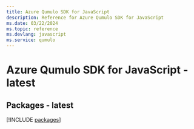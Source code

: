 ```yaml
---
title: Azure Qumulo SDK for JavaScript
description: Reference for Azure Qumulo SDK for JavaScript
ms.date: 03/22/2024
ms.topic: reference
ms.devlang: javascript
ms.service: qumulo
---
```

# Azure Qumulo SDK for JavaScript - latest
## Packages - latest
[!INCLUDE [packages](qumulo-index.md)]